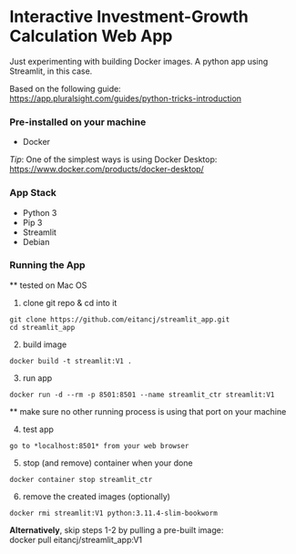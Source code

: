 # Interactive Investment-Growth Calculation Web App 

Just experimenting with building Docker images. A python app using Streamlit, in this case.

Based on the following guide:\
https://app.pluralsight.com/guides/python-tricks-introduction

### Pre-installed on your machine
- Docker

*Tip*: One of the simplest ways is using Docker Desktop:\
https://www.docker.com/products/docker-desktop/
### App Stack
- Python 3
- Pip 3
- Streamlit
- Debian

### Running the App
** tested on Mac OS

1. clone git repo & cd into it
```
git clone https://github.com/eitancj/streamlit_app.git
cd streamlit_app
```

2. build image
```
docker build -t streamlit:V1 .
```

3. run app
```
docker run -d --rm -p 8501:8501 --name streamlit_ctr streamlit:V1
```
** make sure no other running process is using that port on your machine

4. test app
```
go to *localhost:8501* from your web browser
```

5. stop (and remove) container when your done
```
docker container stop streamlit_ctr
```

6. remove the created images (optionally)
```
docker rmi streamlit:V1 python:3.11.4-slim-bookworm
```

**Alternatively**, skip steps 1-2 by pulling a pre-built image:\
docker pull eitancj/streamlit_app:V1
